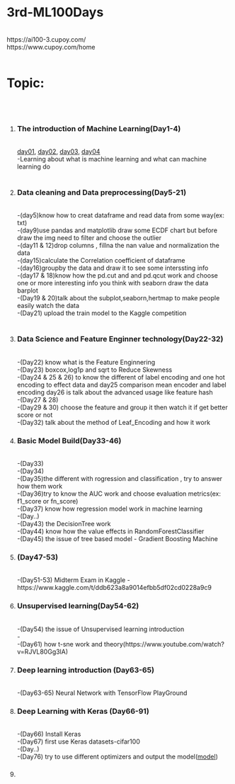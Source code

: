 # 3rd-ML100Days
<br>
https://ai100-3.cupoy.com/

<br>
https://www.cupoy.com/home

<br>
<br>
<h1>Topic:</h1>
<br>
<br>
<ol>
<li><h3>The introduction of Machine Learning(Day1-4)</h3></li>
<br>
<a href="https://github.com/Yifong-Cheng/3rd-ML100Days/blob/master/homework/Day_001_HW.ipynb">day01</a>,
<a href="https://github.com/Yifong-Cheng/3rd-ML100Days/blob/master/homework/Day_002_HW.ipynb">day02</a>,
<a href="https://github.com/Yifong-Cheng/3rd-ML100Days/blob/master/homework/Day_003_HW.ipynb">day03</a>,
<a href="https://github.com/Yifong-Cheng/3rd-ML100Days/blob/master/homework/Day_004_HW.ipynb">day04</a>
 </br>
-Learning about what is machine learning and what can machine learning do
<br><br>
 
<li><h3>Data cleaning and Data preprocessing(Day5-21)</h3></li>
<br>
-(day5)know how to creat dataframe and read data from some way(ex: txt)
<br>
-(day9)use pandas and matplotlib draw some ECDF chart but before draw the img need to filter and choose the outlier
<br>
-(day11 & 12)drop columns , fillna the nan value and normalization the data
<br>
-(day15)calculate the Correlation coefficient of dataframe
<br>
-(day16)groupby the data and draw it to see some interssting info
<br>
-(day17 & 18)know how the pd.cut and and pd.qcut work and choose one or more interesting  info you think with seaborn draw the data barplot 
<br>
-(Day19 & 20)talk about the subplot,seaborn,hertmap to make people easily watch the data
<br>
-(Day21) upload the train model to the Kaggle competition
<br><br>
<li><h3>Data Science and Feature Enginner technology(Day22-32)</h3></li>
<br>
-(Day22) know what is the Feature Enginnering
<br>
-(Day23) boxcox,log1p and sqrt to Reduce Skewness
<br>
-(Day24 & 25 & 26) to know the different of label encoding and one hot encoding to effect data and day25 comparison mean encoder and label encoding day26 is talk about the advanced usage like feature hash
<br>
-(Day27 & 28)
<br>
-(Day29 & 30) choose the feature and group it then watch it if get better score or not
<br>
-(Day32) talk about the method of Leaf_Encoding and how it work
<br>
<li><h3>Basic Model Build(Day33-46)</h3></li>
<br>
-(Day33)
<br>
-(Day34)
<br>
-(Day35)the different with rogression and classification , try to answer how them work
<br>
-(Day36)try to know the AUC work and choose evaluation metrics(ex: f1_score or fn_score) 
<br>
-(Day37) know how regression model work in machine learning
<br>
-(Day..)
<br>
-(Day43) the DecisionTree work
<br>
-(Day44) know how the value effects in RandomForestClassifier 
<br>
-(Day45) the issue of tree based model - Gradient Boosting Machine
<br>
<li><h3>(Day47-53)</h3></li>
<br>
-(Day51-53) Midterm Exam in Kaggle - https://www.kaggle.com/t/ddb623a8a9014efbb5df02cd0228a9c9
<br>
<li><h3>Unsupervised learning(Day54-62)</h3></li>
<br>
-(Day54) the issue of Unsupervised learning introduction
<br>
-<Day..>
<br>
-(Day61) how t-sne work and theory(https://www.youtube.com/watch?v=RJVL80Gg3lA) 
<br>
<li><h3>Deep learning introduction (Day63-65)</h3></li>
<br>
-(Day63-65) Neural Network with TensorFlow PlayGround
<br>
<li><h3>Deep Learning with Keras (Day66-91)</h3></li>
<br>
-(Day66) Install Keras
<br>
-(Day67) first use Keras datasets-cifar100
<br>
-(Day..)
<br>
-(Day76) try to use different optimizers and output the model(<a href="https://github.com/Yifong-Cheng/3rd-ML100Days/blob/master/homework/saved_models/keras_cifar10_trained_model.h5">model</a>)
<br>
<li><h3></h3></li>
<br>
</ol>
